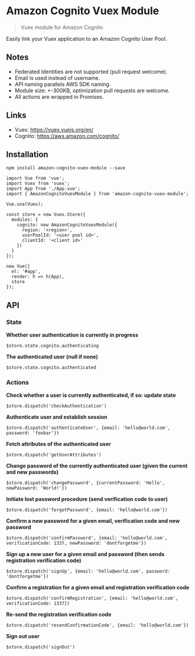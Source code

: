 # Amazon Cognito Vuex Module

> Vuex module for Amazon Cognito

Easily link your Vuex application to an Amazon Cognito User Pool.

## Notes

* Federated Identities are not supported (pull request welcome).
* Email is used instead of username.
* API naming parallels AWS SDK naming.
* Module size: +-300KB, optimization pull requests are welcome.
* All actions are wrapped in Promises.

## Links

* Vuex: https://vuex.vuejs.org/en/
* Cognito: https://aws.amazon.com/cognito/

## Installation

```
npm install amazon-cognito-vuex-module --save
```

```
import Vue from 'vue';
import Vuex from 'vuex';
import App from './App.vue';
import { AmazonCognitoVuexModule } from 'amazon-cognito-vuex-module';

Vue.use(Vuex);

const store = new Vuex.Store({
  modules: {
    cognito: new AmazonCognitoVuexModule({
      region: '<region>',
      userPoolId: '<user pool id>',
      clientId: '<client id>'
    })
  }
});

new Vue({
  el: '#app',
  render: h => h(App),
  store
});
```

## API

### State

**Whether user authentication is currently in progress**

`$store.state.cognito.authenticating`

**The authenticated user (null if none)**

`$store.state.cognito.authenticated`

### Actions

**Check whether a user is currently authenticated, if so: update state**

`$store.dispatch('checkAuthentication')`

**Authenticate user and establish session**

`$store.dispatch('authenticateUser', {email: 'hello@world.com', password: 'foobar'})`

**Fetch attributes of the authenticated user**

`$store.dispatch('getUserAttributes')`

**Change password of the currently authenticated user (given the current and new passwords)**

`$store.dispatch('changePassword', {currentPassword: 'Hello', newPassword: 'World!'})`

**Initiate lost password procedure (send verification code to user)**

`$store.dispatch('forgotPassword', {email: 'hello@world.com'})`

**Confirm a new password for a given email, verification code and new password**

`$store.dispatch('confirmPassword', {email: 'hello@world.com', verificationCode: 1337, newPassword: 'dontforgetme'})`

**Sign up a new user for a given email and password (then sends registration verification code)**

`$store.dispatch('signUp', {email: 'hello@world.com', password: 'dontforgetme'})`

**Confirm a registration for a given email and registration verification code**

`$store.dispatch('confirmRegistration', {email: 'hello@world.com', verificationCode: 1337})`

**Re-send the registration verification code**

`$store.dispatch('resendConfirmationCode', {email: 'hello@world.com'})`

**Sign out user**

`$store.dispatch('signOut')`
